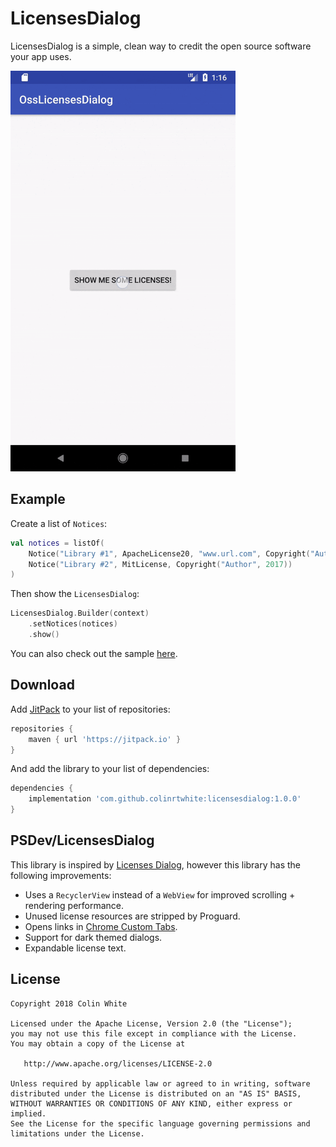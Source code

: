 # LicensesDialog

LicensesDialog is a simple, clean way to credit the open source software your app uses.

<img src="assets/licenses_dialog.gif" width=360/>

## Example

Create a list of `Notices`:

```kotlin
val notices = listOf(
    Notice("Library #1", ApacheLicense20, "www.url.com", Copyright("Author", 2018)),
    Notice("Library #2", MitLicense, Copyright("Author", 2017))
)
```

Then show the `LicensesDialog`:

```kotlin
LicensesDialog.Builder(context)
    .setNotices(notices)
    .show()
```

You can also check out the sample [here](sample/src/main/java/com/colinrtwhite/licensesdialog/sample/MainActivity.kt).

## Download

Add [JitPack](https://jitpack.io) to your list of repositories:

```groovy
repositories {
    maven { url 'https://jitpack.io' }
}
```

And add the library to your list of dependencies:

```groovy
dependencies {
    implementation 'com.github.colinrtwhite:licensesdialog:1.0.0'
}
```

## PSDev/LicensesDialog

This library is inspired by [Licenses Dialog](https://github.com/PSDev/LicensesDialog), however this library has the following improvements:

- Uses a `RecyclerView` instead of a `WebView` for improved scrolling + rendering performance.
- Unused license resources are stripped by Proguard.
- Opens links in [Chrome Custom Tabs](https://developer.chrome.com/multidevice/android/customtabs).
- Support for dark themed dialogs.
- Expandable license text.

## License

```
Copyright 2018 Colin White

Licensed under the Apache License, Version 2.0 (the "License");
you may not use this file except in compliance with the License.
You may obtain a copy of the License at

   http://www.apache.org/licenses/LICENSE-2.0

Unless required by applicable law or agreed to in writing, software
distributed under the License is distributed on an "AS IS" BASIS,
WITHOUT WARRANTIES OR CONDITIONS OF ANY KIND, either express or implied.
See the License for the specific language governing permissions and
limitations under the License.
```
